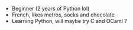 - Beginner (2 years of Python lol)
- French, likes metros, socks and chocolate
- Learning Python, will maybe try C and OCaml ?

<!---
Metro-Lun/Metro-Lun is a ✨ special ✨ repository because its `README.md` (this file) appears on your GitHub profile.
You can click the Preview link to take a look at your changes.
--->
